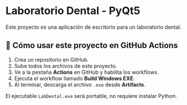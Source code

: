 # Laboratorio Dental - PyQt5

Este proyecto es una aplicación de escritorio para un laboratorio dental.

## 🚀 Cómo usar este proyecto en GitHub Actions

1. Crea un repositorio en GitHub.
2. Sube todos los archivos de este proyecto.
3. Ve a la pestaña **Actions** en GitHub y habilita los workflows.
4. Ejecuta el workflow llamado **Build Windows EXE**.
5. Al terminar, descarga el archivo `.exe` desde **Artifacts**.

El ejecutable `LabDental.exe` será portable, no requiere instalar Python.
